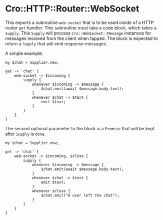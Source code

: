 # Cro::HTTP::Router::WebSocket

This exports a subroutine `web-socket` that is to be used inside of a HTTP router `get` handler. This subroutine must take a code block, which takes a `Supply`. This `Supply` will process `Cro::WebSocket::Message` instances for messages recieved from the client when tapped. The block is expected to return a `Supply` that will emit response messages.

A simple example:

    my $chat = Supplier.new;

    get -> 'chat' {
        web-socket -> $incoming {
            supply {
                whenever $incoming -> $message {
                    $chat.emit(await $message.body-text);
                }
                whenever $chat -> $text {
                    emit $text;
                }
            }
        }
    }

The second optional parameter to the block is a `Promise` that will be kept after `Supply` is `done`.

    my $chat = Supplier.new;
    
    get -> 'chat' {
        web-socket -> $incoming, $close {
            supply {
                whenever $incoming -> $message {
                    $chat.emit(await $message.body-text);
                }
                whenever $chat -> $text {
                    emit $text;
                }
                whenever $close {
                    $chat.emit("A user left the chat");
                }
            }
        }
    }
